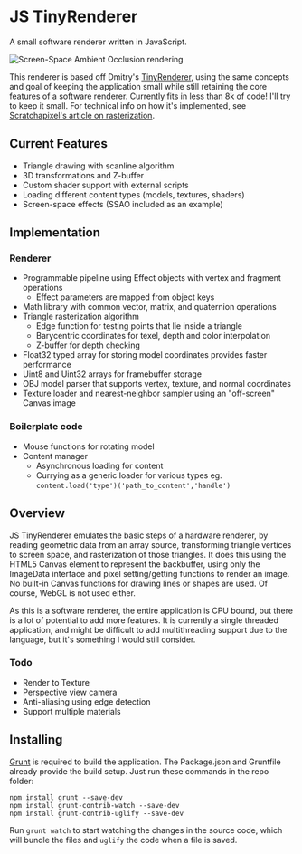 # JS TinyRenderer
A small software renderer written in JavaScript.

![Screen-Space Ambient Occlusion rendering](http://ccajas.github.io/JS-TinyRenderer/jstr-sample.png)

This renderer is based off Dmitry's [TinyRenderer](https://github.com/ssloy/tinyrenderer), using the same concepts and goal of keeping 
the application small while still retaining the core features of a software renderer. Currently fits in less than 8k of code! I'll try to keep it small. For technical info on how it's implemented, see [Scratchapixel's article on rasterization](https://www.scratchapixel.com/lessons/3d-basic-rendering/rasterization-practical-implementation/rasterization-stage). 

## Current Features

* Triangle drawing with scanline algorithm
* 3D transformations and Z-buffer
* Custom shader support with external scripts
* Loading different content types (models, textures, shaders)
* Screen-space effects (SSAO included as an example)

## Implementation

### Renderer
 * Programmable pipeline using Effect objects with vertex and fragment operations
   * Effect parameters are mapped from object keys
 * Math library with common vector, matrix, and quaternion operations 
 * Triangle rasterization algorithm
   * Edge function for testing points that lie inside a triangle
    * Barycentric coordinates for texel, depth and color interpolation
    * Z-buffer for depth checking
 * Float32 typed array for storing model coordinates provides faster performance
 * Uint8 and Uint32 arrays for framebuffer storage
 * OBJ model parser that supports vertex, texture, and normal coordinates
 * Texture loader and nearest-neighbor sampler using an "off-screen" Canvas image
### Boilerplate code
 * Mouse functions for rotating model
 * Content manager
   * Asynchronous loading for content
   * Currying as a generic loader for various types eg. `content.load('type')('path_to_content','handle')`

## Overview

JS TinyRenderer emulates the basic steps of a hardware renderer, by reading geometric data from an array source, transforming triangle vertices to screen space, and rasterization of those triangles. It does this using the HTML5 Canvas element to represent the backbuffer, using only the ImageData interface and pixel setting/getting functions to render an image. No built-in Canvas functions for drawing lines or shapes are used. Of course, WebGL is not used either.

As this is a software renderer, the entire application is CPU bound, but there is a lot of potential to add more features. It is currently a single threaded application, and might be difficult to add multithreading support due to the language, but it's something I would still consider.

### Todo
* Render to Texture
* Perspective view camera
* Anti-aliasing using edge detection
* Support multiple materials

## Installing

[Grunt](http://gruntjs.com/getting-started) is required to build the application.
The Package.json and Gruntfile already provide the build setup. Just run these commands in the repo folder:

```
npm install grunt --save-dev
npm install grunt-contrib-watch --save-dev
npm install grunt-contrib-uglify --save-dev
```

Run `grunt watch` to start watching the changes in the source code, which will bundle the files and `uglify` the code when a file is saved.
